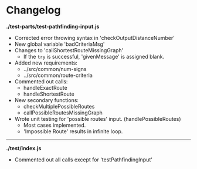 # Changelog

**./test-parts/test-pathfinding-input.js**
* Corrected error throwing syntax in 'checkOutputDistanceNumber'
* New global variable 'badCriteriaMsg'
* Changes to 'callShortestRouteMissingGraph'
	* If the `try` is successful, 'givenMessage' is assigned blank.
* Added new requirements:
	* ../src/common/num-signs
	* ../src/common/route-criteria
* Commented out calls:
	* handleExactRoute
	* handleShortestRoute
* New secondary functions:
	* checkMultiplePossibleRoutes
	* callPossibleRoutesMissingGraph
* Wrote unit testing for 'possible routes' input. (handlePossibleRoutes)
	* Most cases implemented.
	* 'Impossible Route' results in infinite loop.

---

**./test/index.js**
* Commented out all calls except for 'testPathfindingInput'